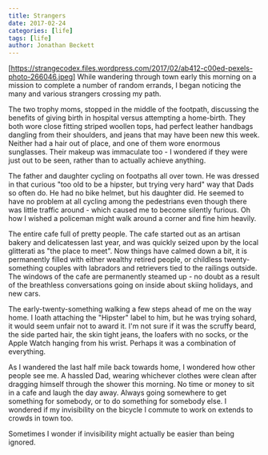 ```yaml
---
title: Strangers
date: 2017-02-24
categories: [life]
tags: [life]
author: Jonathan Beckett
---
```


  [https://strangecodex.files.wordpress.com/2017/02/ab412-c00ed-pexels-photo-266046.jpeg]  While wandering through town early this morning on a mission to complete a number of random errands, I began noticing the many and various strangers crossing my path.

The two trophy moms, stopped in the middle of the footpath, discussing the benefits of giving birth in hospital versus attempting a home-birth. They both wore close fitting striped woollen tops, had perfect leather handbags dangling from their shoulders, and jeans that may have been new this week. Neither had a hair out of place, and one of them wore enormous sunglasses. Their makeup was immaculate too - I wondered if they were just out to be seen, rather than to actually achieve anything.

The father and daughter cycling on footpaths all over town. He was dressed in that curious "too old to be a hipster, but trying very hard" way that Dads so often do. He had no bike helmet, but his daughter did. He seemed to have no problem at all cycling among the pedestrians even though there was little traffic around - which caused me to become silently furious. Oh how I wished a policeman might walk around a corner and fine him heavily.

The entire cafe full of pretty people. The cafe started out as an artisan bakery and delicatessen last year, and was quickly seized upon by the local glitterati as "the place to meet". Now things have calmed down a bit, it is permanently filled with either wealthy retired people, or childless twenty-something couples with labradors and retrievers tied to the railings outside. The windows of the cafe are permanently steamed up - no doubt as a result of the breathless conversations going on inside about skiing holidays, and new cars.

The early-twenty-something walking a few steps ahead of me on the way home. I loath attaching the "Hipster" label to him, but he was trying sohard, it would seem unfair not to award it. I'm not sure if it was the scruffy beard, the side parted hair, the skin tight jeans, the loafers with no socks, or the Apple Watch hanging from his wrist. Perhaps it was a combination of everything.

As I wandered the last half mile back towards home, I wondered how other people see me. A hassled Dad, wearing whichever clothes were clean after dragging himself through the shower this morning. No time or money to sit in a cafe and laugh the day away. Always going somewhere to get something for somebody, or to do something for somebody else. I wondered if my invisibility on the bicycle I commute to work on extends to crowds in town too.

Sometimes I wonder if invisibility might actually be easier than being ignored.
